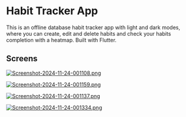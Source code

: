 # Habit Tracker App
This is an offline database habit tracker app with light and dark modes, where you can create, edit and delete habits and check your habits completion with a heatmap. Built with Flutter.

## Screens
[![Screenshot-2024-11-24-001108.png](https://i.postimg.cc/WzWhm4wV/Screenshot-2024-11-24-001108.png)](https://postimg.cc/XB5j44P1)

[![Screenshot-2024-11-24-001159.png](https://i.postimg.cc/wTdZXkbw/Screenshot-2024-11-24-001159.png)](https://postimg.cc/CdmcYb08)

[![Screenshot-2024-11-24-001137.png](https://i.postimg.cc/rsrSQbQz/Screenshot-2024-11-24-001137.png)](https://postimg.cc/SYm2KZ0p)

[![Screenshot-2024-11-24-001334.png](https://i.postimg.cc/JnNg6MFb/Screenshot-2024-11-24-001334.png)](https://postimg.cc/zbf03Z8B)

 
